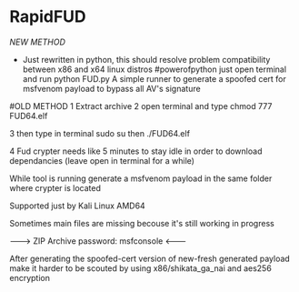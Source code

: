 # RapidFUD
*NEW METHOD*

* Just rewritten in python, this should resolve problem compatibility between x86 and x64 linux distros #powerofpython
just open terminal and run python FUD.py
A simple runner to generate a spoofed cert for msfvenom payload to bypass all AV's signature


#OLD METHOD
1 Extract archive
2 open terminal and type chmod 777 FUD64.elf


3 then type in terminal sudo su
then ./FUD64.elf

4 Fud crypter needs like 5 minutes to stay idle in order to download dependancies (leave open in terminal for a while)

While tool is running generate a msfvenom payload in the same folder where crypter is located

Supported just by Kali Linux AMD64

Sometimes main files are missing becouse it's still working in progress

---> ZIP Archive password: msfconsole <---

After generating the spoofed-cert version of new-fresh generated payload make it harder to be scouted by using x86/shikata_ga_nai and aes256 encryption
